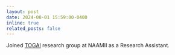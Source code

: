 ```yaml
---
layout: post
date: 2024-08-01 15:59:00-0400
inline: true
related_posts: false
---
```


Joined [TOGAI](https://www.naamii.org.np/research-group/togai/) research group at NAAMII as a Research Assistant. 
